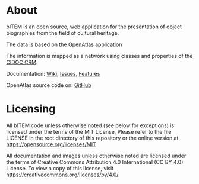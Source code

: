 # About

bITEM is an open source, web application for the presentation of object biographies from the 
field of cultural heritage.    

The data is based on the [OpenAtlas](https://openatlas.eu) application

The information is mapped as a network using classes and properties of the [CIDOC CRM](http://www.cidoc-crm.org/).

Documentation: [Wiki](https://redmine.openatlas.eu/projects/uni/wiki), [Issues](https://redmine.openatlas.eu/projects/uni/issues), [Features](https://redmine.openatlas.eu/projects/uni/wiki/Features)

OpenAtlas source code on: [GitHub](https://github.com/craws/OpenAtlas)

# Licensing

All bITEM code unless otherwise noted (see below for exceptions) is licensed 
under the terms of the MIT License, Please refer to the file LICENSE in the root
directory of this repository or the online version at 
https://opensource.org/licenses/MIT

All documentation and images unless otherwise noted are licensed under the terms of
Creative Commons Attribution 4.0 International (CC BY 4.0) License.
To view a copy of this license, visit https://creativecommons.org/licenses/by/4.0/
